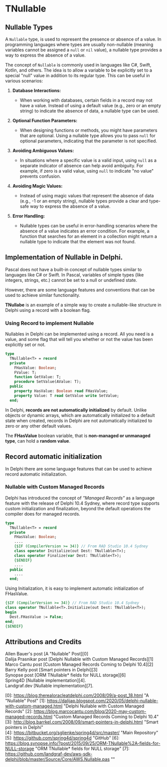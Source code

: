 # TNullable





## Nullable Types

A `Nullable` type, is used to represent the presence or absence of a value. In programming languages where types are usually non-nullable (meaning variables cannot be assigned a `null` or `nil` value), a nullable type provides a way to express the absence of a value.

The concept of `Nullable` is commonly used in languages like C#, Swift, Kotlin, and others. The idea is to allow a variable to be explicitly set to a special "null" value in addition to its regular type. This can be useful in various scenarios:

1. **Database Interactions:**
   - When working with databases, certain fields in a record may not have a value. Instead of using a default value (e.g., zero or an empty string) to indicate the absence of data, a nullable type can be used.

2. **Optional Function Parameters:**
   - When designing functions or methods, you might have parameters that are optional. Using a nullable type allows you to pass `null` for optional parameters, indicating that the parameter is not specified.

3. **Avoiding Ambiguous Values:**
   - In situations where a specific value is a valid input, using `null` as a separate indicator of absence can help avoid ambiguity. For example, if zero is a valid value, using `null` to indicate "no value" prevents confusion.

4. **Avoiding Magic Values:**
   - Instead of using magic values that represent the absence of data (e.g., -1 or an empty string), nullable types provide a clear and type-safe way to express the absence of a value.

5. **Error Handling:**
   - Nullable types can be useful in error-handling scenarios where the absence of a value indicates an error condition. For example, a function that searches for an element in a collection might return a nullable type to indicate that the element was not found.


## Implementation of Nullable in Delphi.

Pascal does not have a built-in concept of nullable types similar to languages like C# or Swift. In Pascal, variables of simple types (like integers, strings, etc.) cannot be set to a null or undefined state.  

However, there are some language features and conventions that can be used to achieve similar functionality. 

**TNullabe** is an example of a simple way to create a nullable-like structure in Delphi using a record with a boolean flag.

### Using Record to implement Nullable    

Nullables in Delphi can be implemented using a record. All you need is a value, and some flag that will tell you whether or not the value has been explicitly set or not.

```pascal 
type
  TNullable<T> = record
  private
    FHasValue: Boolean;
    FValue: T;
    function GetValue: T;
    procedure SetValue(AValue: T);
  public
    property HasValue: Boolean read FHasValue;
    property Value: T read GetValue write SetValue;
  end;
```

In Delphi, **records are not automatically initialized** by default. Unlike objects or dynamic arrays, which are automatically initialized to a default state when created, records in Delphi are not automatically initialized to zero or any other default values.

The **FHasValue** boolean variable, that is **non-managed or unmanaged type**, can hold a **random value**.    


## Record automatic initialization   

In Delphi there are some language features that can be used to achieve record automatic initialization.  

### Nullable with Custom Managed Records


Delphi has introduced the concept of *"Managed Records"* as a language feature with the release of Delphi 10.4 Sydney, where record type supports custom initialization and finalization, beyond the default operations the compiler does for managed records.   

```pascal 
type
  TNullable<T> = record
  private
    FHasValue: Boolean;
    ....
    {$IF (CompilerVersion >= 34)} // From RAD Studio 10.4 Sydney
    class operator Initialize(out Dest: TNullable<T>);
    class operator Finalize(var Dest: TNullable<T>);
    {$ENDIF}
    ....
  public
    ....
  end;
```

Using Initialization, it is easy to implement automatic initialization of FHasValue.

```pascal 
{$IF (CompilerVersion >= 34)} // From RAD Studio 10.4 Sydney
class operator TNullable<T>.Initialize(out Dest: TNullable<T>);
begin
  Dest.FHasValue := False;
end;
{$ENDIF}
```


## Attributions and Credits

Allen Bauer's post [A "Nullable" Post][0]   
Dalija Prasnikar post [Delphi Nullable with Custom Managed Records][1]  
Marco Cantu post [Custom Managed Records Coming to Delphi 10.4][2]     
Barry Kelly post [Smart pointers in Delphi][3]  
Synopse post [ORM TNullable* fields for NULL storage][6]  
Spring4D [Nullable implementation][4].   
Landgraf.dev [Nullable implementation][7].   

[0]: https://blog.therealoracleatdelphi.com/2008/09/a-post_18.html "A "Nullable" Post"
[1]: https://dalijap.blogspot.com/2020/05/delphi-nullable-with-custom-managed.html "Delphi Nullable with Custom Managed Records"
[2]: https://blog.marcocantu.com/blog/2020-may-custom-managed-records.html "Custom Managed Records Coming to Delphi 10.4"
[3]: http://blog.barrkel.com/2008/09/smart-pointers-in-delphi.html "Smart pointers in Delphi"  
[4]: https://bitbucket.org/sglienke/spring4d/src/master/  "Main Repository"
[5]: https://github.com/spring4d/spring4d "GitHub"
[6]: https://blog.synopse.info/?post/2015/09/25/ORM-TNullable%2A-fields-for-NULL-storage  "ORM TNullable* fields for NULL storage"
[7]: https://github.com/landgraf-dev/aws-sdk-delphi/blob/master/Source/Core/AWS.Nullable.pas ""

